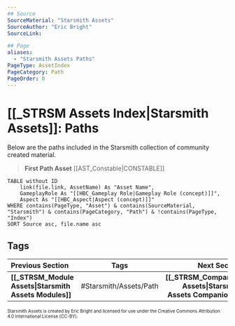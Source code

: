 ```yaml
---
## Source
SourceMaterial: "Starsmith Assets"
SourceAuthor: "Eric Bright"
SourceLink: 

## Page
aliases:
  - "Starsmith Assets Paths"
PageType: AssetIndex
PageCategory: Path
PageOrder: 0
---
```

# [[_STRSM Assets Index|Starsmith Assets]]: Paths
Below are the paths included in the Starsmith collection of community created material.

> **First Path Asset**
> [[AST_Constable\|CONSTABLE]]

```dataview
TABLE without ID
	link(file.link, AssetName) As "Asset Name",
	GameplayRole As "[[HBC_Gameplay Role|Gameplay Role (concept)]]",
	Aspect As "[[HBC_Aspect|Aspect (concept)]]"
WHERE contains(PageType, "Asset") & contains(SourceMaterial, "Starsmith") & contains(PageCategory, "Path") & !contains(PageType, "Index")
SORT Source asc, file.name asc
```

## Tags
| Previous Section | Tags | Next Section |
|:--- |:---:| ---:|
| **[[_STRSM_Module Assets\|Starsmith Assets Modules]]** | #Starsmith/Assets/Path | **[[_STRSM_Companion Assets\|Starsmith Assets Companions]]** |

<font size=-2>Starsmith Assets is created by Eric Bright and licensed for use under the Creative Commons Attribution 4.0 International License (CC-BY).</font>